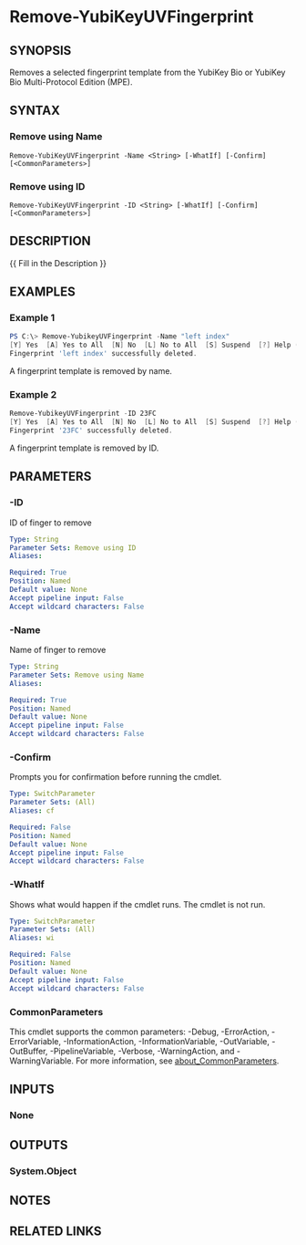 ﻿---
external help file: powershellYK.dll-Help.xml
Module Name: powershellYK
online version:
schema: 2.0.0
---

# Remove-YubiKeyUVFingerprint

## SYNOPSIS
Removes a selected fingerprint template from the YubiKey Bio or YubiKey Bio Multi-Protocol Edition (MPE).

## SYNTAX

### Remove using Name
```
Remove-YubiKeyUVFingerprint -Name <String> [-WhatIf] [-Confirm] [<CommonParameters>]
```

### Remove using ID
```
Remove-YubiKeyUVFingerprint -ID <String> [-WhatIf] [-Confirm] [<CommonParameters>]
```

## DESCRIPTION
{{ Fill in the Description }}

## EXAMPLES

### Example 1
```powershell
PS C:\> Remove-YubikeyUVFingerprint -Name "left index"
[Y] Yes  [A] Yes to All  [N] No  [L] No to All  [S] Suspend  [?] Help (default is "Y"): Y
Fingerprint 'left index' successfully deleted.
```

A fingerprint template is removed by name.

### Example 2
```powershell
Remove-YubikeyUVFingerprint -ID 23FC
[Y] Yes  [A] Yes to All  [N] No  [L] No to All  [S] Suspend  [?] Help (default is "Y"): Y
Fingerprint '23FC' successfully deleted.
```

A fingerprint template is removed by ID.

## PARAMETERS

### -ID
ID of finger to remove

```yaml
Type: String
Parameter Sets: Remove using ID
Aliases:

Required: True
Position: Named
Default value: None
Accept pipeline input: False
Accept wildcard characters: False
```

### -Name
Name of finger to remove

```yaml
Type: String
Parameter Sets: Remove using Name
Aliases:

Required: True
Position: Named
Default value: None
Accept pipeline input: False
Accept wildcard characters: False
```

### -Confirm
Prompts you for confirmation before running the cmdlet.

```yaml
Type: SwitchParameter
Parameter Sets: (All)
Aliases: cf

Required: False
Position: Named
Default value: None
Accept pipeline input: False
Accept wildcard characters: False
```

### -WhatIf
Shows what would happen if the cmdlet runs. The cmdlet is not run.

```yaml
Type: SwitchParameter
Parameter Sets: (All)
Aliases: wi

Required: False
Position: Named
Default value: None
Accept pipeline input: False
Accept wildcard characters: False
```

### CommonParameters
This cmdlet supports the common parameters: -Debug, -ErrorAction, -ErrorVariable, -InformationAction, -InformationVariable, -OutVariable, -OutBuffer, -PipelineVariable, -Verbose, -WarningAction, and -WarningVariable. For more information, see [about_CommonParameters](http://go.microsoft.com/fwlink/?LinkID=113216).

## INPUTS

### None

## OUTPUTS

### System.Object
## NOTES

## RELATED LINKS
